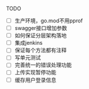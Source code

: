 

TODO
- [ ] 生产环境，go.mod不用pprof 
- [ ] swagger接口增加参数
- [ ] 如何保证分层架构落地
- [ ] 集成jenkins
- [ ] 保证每个方法都有注释
- [ ] 写单元测试
- [ ] 完善统一的错误处理功能
- [ ] 上传实现暂停功能
- [ ] 缓存用户登录信息